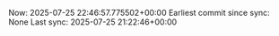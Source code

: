 Now: 2025-07-25 22:46:57.775502+00:00 Earliest commit since sync: None Last sync: 2025-07-25 21:22:46+00:00
